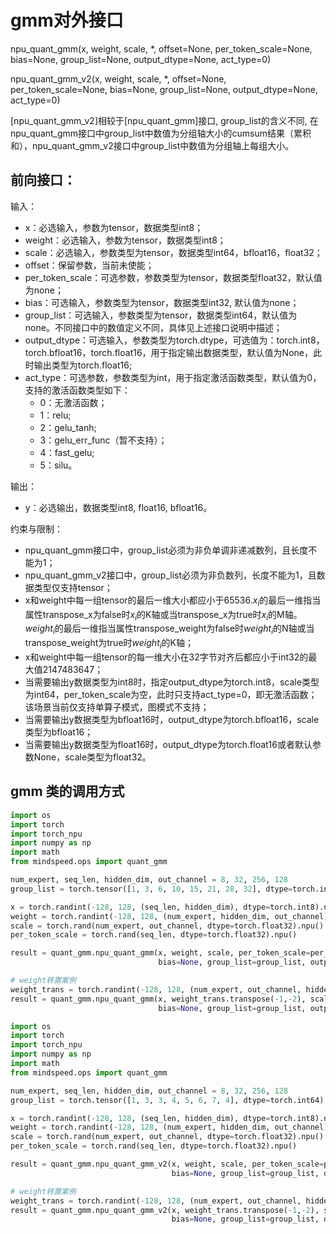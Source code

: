 # gmm对外接口

npu_quant_gmm(x, weight, scale, *, offset=None, per_token_scale=None, bias=None, group_list=None,
output_dtype=None, act_type=0)

npu_quant_gmm_v2(x, weight, scale, *, offset=None, per_token_scale=None, bias=None, group_list=None,
output_dtype=None, act_type=0)

[npu_quant_gmm_v2]相较于[npu_quant_gmm]接口, group_list的含义不同, 在npu_quant_gmm接口中group_list中数值为分组轴大小的cumsum结果（累积和），npu_quant_gmm_v2接口中group_list中数值为分组轴上每组大小。

## 前向接口：

输入：

- x：必选输入，参数为tensor，数据类型int8；
- weight：必选输入，参数为tensor，数据类型int8；
- scale：必选输入，参数类型为tensor，数据类型int64，bfloat16，float32；
- offset：保留参数，当前未使能；
- per_token_scale：可选参数，参数类型为tensor，数据类型float32，默认值为none；
- bias：可选输入，参数类型为tensor，数据类型int32, 默认值为none；
- group_list：可选输入，参数类型为tensor，数据类型int64，默认值为none。不同接口中的数值定义不同，具体见上述接口说明中描述；
- output_dtype：可选输入，参数类型为torch.dtype，可选值为：torch.int8，torch.bfloat16，torch.float16，用于指定输出数据类型，默认值为None，此时输出类型为torch.float16;
- act_type：可选参数，参数类型为int，用于指定激活函数类型，默认值为0，支持的激活函数类型如下：
  - 0：无激活函数；
  - 1：relu;
  - 2：gelu_tanh;
  - 3：gelu_err_func（暂不支持）；
  - 4：fast_gelu;
  - 5：silu。

输出：

- y：必选输出，数据类型int8, float16, bfloat16。

约束与限制：

- npu_quant_gmm接口中，group_list必须为非负单调非递减数列，且长度不能为1；
- npu_quant_gmm_v2接口中，group_list必须为非负数列，长度不能为1，且数据类型仅支持tensor；
- x和weight中每一组tensor的最后一维大小都应小于65536.$x_i$的最后一维指当属性transpose_x为false时$x_i$的K轴或当transpose_x为true时$x_i$的M轴。$weight_i$的最后一维指当属性transpose_weight为false时$weight_i$的N轴或当transpose_weight为true时$weight_i$的K轴；
- x和weight中每一组tensor的每一维大小在32字节对齐后都应小于int32的最大值2147483647；
- 当需要输出y数据类型为int8时，指定output_dtype为torch.int8，scale类型为int64，per_token_scale为空，此时只支持act_type=0，即无激活函数；该场景当前仅支持单算子模式，图模式不支持；
- 当需要输出y数据类型为bfloat16时，output_dtype为torch.bfloat16，scale类型为bfloat16；
- 当需要输出y数据类型为float16时，output_dtype为torch.float16或者默认参数None，scale类型为float32。

## gmm 类的调用方式

```python
import os
import torch
import torch_npu
import numpy as np
import math
from mindspeed.ops import quant_gmm

num_expert, seq_len, hidden_dim, out_channel = 8, 32, 256, 128
group_list = torch.tensor([1, 3, 6, 10, 15, 21, 28, 32], dtype=torch.int64).npu()

x = torch.randint(-128, 128, (seq_len, hidden_dim), dtype=torch.int8).npu()
weight = torch.randint(-128, 128, (num_expert, hidden_dim, out_channel), dtype=torch.int8).npu()
scale = torch.rand(num_expert, out_channel, dtype=torch.float32).npu()
per_token_scale = torch.rand(seq_len, dtype=torch.float32).npu()

result = quant_gmm.npu_quant_gmm(x, weight, scale, per_token_scale=per_token_scale,
                                 bias=None, group_list=group_list, output_dtype=torch.float16)

# weight转置案例
weight_trans = torch.randint(-128, 128, (num_expert, out_channel, hidden_dim), dtype=torch.int8).npu()
result = quant_gmm.npu_quant_gmm(x, weight_trans.transpose(-1,-2), scale, per_token_scale=per_token_scale,
                                 bias=None, group_list=group_list, output_dtype=torch.float16)
```

```python
import os
import torch
import torch_npu
import numpy as np
import math
from mindspeed.ops import quant_gmm

num_expert, seq_len, hidden_dim, out_channel = 8, 32, 256, 128
group_list = torch.tensor([1, 3, 3, 4, 5, 6, 7, 4], dtype=torch.int64).npu()

x = torch.randint(-128, 128, (seq_len, hidden_dim), dtype=torch.int8).npu()
weight = torch.randint(-128, 128, (num_expert, hidden_dim, out_channel), dtype=torch.int8).npu()
scale = torch.rand(num_expert, out_channel, dtype=torch.float32).npu()
per_token_scale = torch.rand(seq_len, dtype=torch.float32).npu()

result = quant_gmm.npu_quant_gmm_v2(x, weight, scale, per_token_scale=per_token_scale,
                                    bias=None, group_list=group_list, output_dtype=torch.float16)

# weight转置案例
weight_trans = torch.randint(-128, 128, (num_expert, out_channel, hidden_dim), dtype=torch.int8).npu()
result = quant_gmm.npu_quant_gmm_v2(x, weight_trans.transpose(-1,-2), scale, per_token_scale=per_token_scale,
                                    bias=None, group_list=group_list, output_dtype=torch.float16)
```
